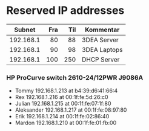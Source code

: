 # Reserved IP addresses

|Subnet   |Fra |Til |Kommentar      |
|---------|---:|---:|---------------|
|192.168.1|  80|  88| 3DEA Server   |
|192.168.1|  90|  98| 3DEA Laptops  |
|192.168.1| 100| 250| DHCP Server   |


### HP ProCurve switch 2610-24/12PWR J9086A

* Tommy		192.168.1.213 at b4:39:d6:41:66:4
* Rex		192.168.1.216 at 00:1f:fe:5d:26:c0
* Julian		192.168.1.215 at 00:1f:fe:07:1f:80
* Aleksander	192.168.1.217 at 00:1f:fe:08:97:80
* Erik		192.168.1.214 at 00:1f:fe:02:86:40
* Mardon		192.168.1.210 at 00:1f:fe:01:fb:00


